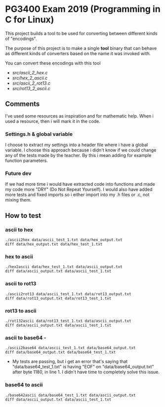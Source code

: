 # PG3400 Exam 2019 (Programming in C for Linux)
This project builds a tool to be used for converting between different 
kinds of "encodings".

The purpose of this project is to make a single **tool** binary that can
behave as different kinds of converters based on the name it was invoked
with.


You can convert these encodings with this tool
* *src/ascii_2_hex.c*
* *src/hex_2_ascii.c*
* *src/ascii_2_rot13.c*
* *src/rot13_2_ascii.c*

## Comments

I've used some resources as inspiration and for mathematic help. When i used a resource, then i will mark it in the code.

### Settings.h & global variable

I choose to extract my settings into a header file where i have a global variable. I choose this approach because i didn't know if we could change any of the tests made by the teacher. By this i mean adding for example function parameters.

### Future dev

If we had more time i would have extracted code into functions and made my code more "DRY" (Do Not Repeat Yourself). I would also have added more tests and fixed imports so i either import into my .h files or .c, not mixing them.



## How to test

### ascii to hex
~~~~
./ascii2hex data/ascii_test_1.txt data/hex_output.txt
diff data/hex_output.txt data/hex_test_1.txt
~~~~
### hex to ascii
~~~~
./hex2ascii data/hex_test_1.txt data/ascii_output.txt
diff data/ascii_output.txt data/ascii_test_1.txt
~~~~
### ascii to rot13
~~~~
./ascii2rot13 data/ascii_test_1.txt data/rot13_output.txt
diff data/rot13_output.txt data/rot13_test_1.txt
~~~~
### rot13 to ascii
~~~~
./rot132ascii data/rot13_test_1.txt data/ascii_output.txt
diff data/ascii_output.txt data/ascii_test_1.txt
~~~~
### ascii to base64 -
~~~~
./ascii2base64 data/ascii_test_1.txt data/base64_output.txt
diff data/base64_output.txt data/base64_test_1.txt
~~~~
- My tests are passing, but i get an error that's saying that "data/base64_test_1.txt" is having "EOF" on "data/base64_output.txt" after byte 1180, in line 1. I didn't have time to completely solve this issue.

### base64 to ascii

~~~~
./base642ascii data/base64_test_1.txt data/ascii_output.txt
diff data/ascii_output.txt data/ascii_test_1.txt
~~~~
